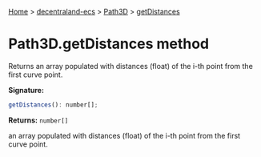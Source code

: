 [Home](./index) &gt; [decentraland-ecs](./decentraland-ecs.md) &gt; [Path3D](./decentraland-ecs.path3d.md) &gt; [getDistances](./decentraland-ecs.path3d.getdistances.md)

# Path3D.getDistances method

Returns an array populated with distances (float) of the i-th point from the first curve point.

**Signature:**
```javascript
getDistances(): number[];
```
**Returns:** `number[]`

an array populated with distances (float) of the i-th point from the first curve point.
